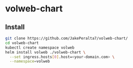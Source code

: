 # volweb-chart

## Install
```bash
git clone https://github.com/JakePeralta7/volweb-chart/
cd volweb-chart
kubectl create namespace volweb
helm install volweb ./volweb-chart \
  --set ingress.hosts[0].host=<your-domain.com> \
  --namespace=volweb
```
